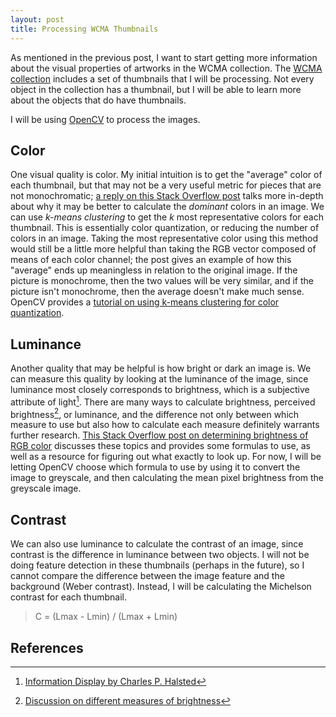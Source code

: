 ```yaml
---
layout: post
title: Processing WCMA Thumbnails
---
```

As mentioned in the previous post, I want to start getting more information about the visual properties of artworks in the WCMA collection. The [WCMA collection](https://github.com/wcmaart/collection) includes a set of thumbnails that I will be processing. Not every object in the collection has a thumbnail, but I will be able to learn more about the objects that do have thumbnails.

I will be using [OpenCV](https://opencv.org/) to process the images.

## Color
One visual quality is color. My initial intuition is to get the "average" color of each thumbnail, but that may not be a very useful metric for pieces that are not monochromatic; [a reply on this Stack Overflow post](https://stackoverflow.com/questions/43111029/how-to-find-the-average-colour-of-an-image-in-python-with-opencv) talks more in-depth about why it may be better to calculate the _dominant_ colors in an image. We can use _k-means clustering_ to get the _k_ most representative colors for each thumbnail. This is essentially color quantization, or reducing the number of colors in an image. Taking the most representative color using this method would still be a little more helpful than taking the RGB vector composed of means of each color channel; the post gives an example of how this "average" ends up meaningless in relation to the original image. If the picture is monochrome, then the two values will be very similar, and if the picture isn't monochrome, then the average doesn't make much sense. OpenCV provides a [tutorial on using k-means clustering for color quantization](https://docs.opencv.org/3.0-beta/doc/py_tutorials/py_ml/py_kmeans/py_kmeans_opencv/py_kmeans_opencv.html).

## Luminance
Another quality that may be helpful is how bright or dark an image is. We can measure this quality by looking at the luminance of the image, since luminance most closely corresponds to brightness, which is a subjective attribute of light[^brightness]. There are many ways to calculate brightness, perceived brightness[^pb], or luminance, and the difference not only between which measure to use but also how to calculate each measure  definitely warrants further research. [This Stack Overflow post on determining brightness of RGB color](https://stackoverflow.com/questions/596216/formula-to-determine-brightness-of-rgb-color) discusses these topics and provides some formulas to use, as well as a resource for figuring out what exactly to look up. For now, I will be letting OpenCV choose which formula to use by using it to convert the image to greyscale, and then calculating the mean pixel brightness from the greyscale image.

## Contrast
We can also use luminance to calculate the contrast of an image, since contrast is the difference in luminance between two objects. I will not be doing feature detection in these thumbnails (perhaps in the future), so I cannot compare the difference between the image feature and the background (Weber contrast). Instead, I will be calculating the Michelson contrast for each thumbnail.
> C = (Lmax - Lmin) / (Lmax + Lmin)

## References
[^brightness]: [Information Display by Charles P. Halsted](http://crompton.com/light/index.html)
[^pb]: [Discussion on different measures of brightness](http://www.nbdtech.com/Blog/archive/2008/04/27/Calculating-the-Perceived-Brightness-of-a-Color.aspx)